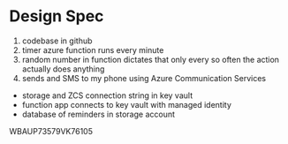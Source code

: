 # Design Spec

1. codebase in github
2. timer azure function runs every minute
3. random number in function dictates that only every so often the action actually does anything
4. sends and SMS to my phone using Azure Communication Services


- storage and ZCS connection string in key vault
- function app connects to key vault with managed identity
- database of reminders in storage account

WBAUP73579VK76105
